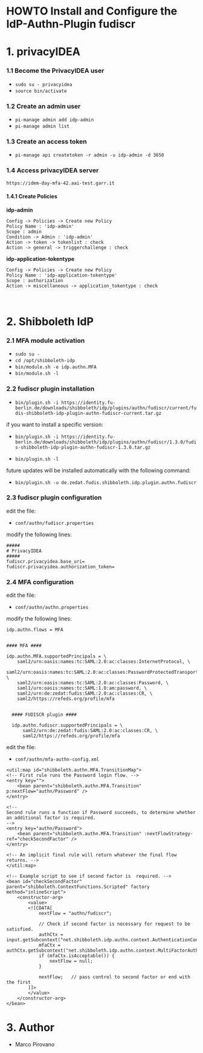 HOWTO Install and Configure the IdP-Authn-Plugin fudiscr
========================================================

# 1. privacyIDEA

### 1.1 Become the PrivacyIDEA user

* ``sudo su - privacyidea``
* ``source bin/activate``

### 1.2 Create an admin user

* ``pi-manage admin add idp-admin``
* ``pi-manage admin list``

### 1.3 Create an access token

* ``pi-manage api createtoken -r admin -u idp-admin -d 3650``

### 1.4 Access privacyIDEA server

  ``https://idem-day-mfa-42.aai-test.garr.it``

#### 1.4.1 Create Policies

**idp-admin**

    Config -> Policies -> Create new Policy
    Policy Name : 'idp-admin'
    Scope : admin
    Condition -> Admin : 'idp-admin'
    Action -> token -> tokenlist : check
    Action -> general -> triggerchallenge : check

**idp-application-tokentype**

    Config -> Policies -> Create new Policy
    Policy Name : 'idp-application-tokentype'
    Scope : authorization
    Action -> miscellaneous -> application_tokentype : check

<br>

# 2. Shibboleth IdP

### 2.1 MFA module activation

* ``sudo su -``
* ``cd /opt/shibboleth-idp``
* ``bin/module.sh -e idp.authn.MFA``
* ``bin/module.sh -l``

### 2.2 fudiscr plugin installation

* ``bin/plugin.sh -i https://identity.fu-berlin.de/downloads/shibboleth/idp/plugins/authn/fudiscr/current/fudis-shibboleth-idp-plugin-authn-fudiscr-current.tar.gz``

 if you want to install a specific version:

* ``bin/plugin.sh -i https://identity.fu-berlin.de/downloads/shibboleth/idp/plugins/authn/fudiscr/1.3.0/fudis-shibboleth-idp-plugin-authn-fudiscr-1.3.0.tar.gz``

* ``bin/plugin.sh -l``

 future updates will be installed automatically with the following command:

* ``bin/plugin.sh -u de.zedat.fudis.shibboleth.idp.plugin.authn.fudiscr``

### 2.3 fudiscr plugin configuration

edit the file:

* ``conf/authn/fudiscr.properties``

modify the following lines:

    #####
    # PrivacyIDEA
    #####
    fudiscr.privacyidea.base_uri=
    fudiscr.privacyidea.authorization_token=


### 2.4 MFA configuration

edit the file:

* ``conf/authn/authn.properties``

modify the following lines:

    idp.authn.flows = MFA
    
   
    #### MFA ####
    
    idp.authn.MFA.supportedPrincipals = \
        saml2/urn:oasis:names:tc:SAML:2.0:ac:classes:InternetProtocol, \
        saml2/urn:oasis:names:tc:SAML:2.0:ac:classes:PasswordProtectedTransport, \
        saml2/urn:oasis:names:tc:SAML:2.0:ac:classes:Password, \
        saml1/urn:oasis:names:tc:SAML:1.0:am:password, \
        saml2/urn:de:zedat:fudis:SAML:2.0:ac:classes:CR, \
        saml2/https://refeds.org/profile/mfa


      #### FUDISCR plugin ####

      idp.authn.fudiscr.supportedPrincipals = \
          saml2/urn:de:zedat:fudis:SAML:2.0:ac:classes:CR, \
          saml2/https://refeds.org/profile/mfa


edit the file:

* ``conf/authn/mfa-authn-config.xml``

``` 
<util:map id="shibboleth.authn.MFA.TransitionMap">
<!-- First rule runs the Password login flow. -->
<entry key="">
    <bean parent="shibboleth.authn.MFA.Transition" p:nextFlow="authn/Password" />
</entry>

<!--
Second rule runs a function if Password succeeds, to determine whether an additional factor is required.
-->
<entry key="authn/Password">
    <bean parent="shibboleth.authn.MFA.Transition" :nextFlowStrategy-ref="checkSecondFactor" />
</entry>

<!-- An implicit final rule will return whatever the final flow returns. --> 
</util:map>

<!-- Example script to see if second factor is  required. -->
<bean id="checkSecondFactor"  parent="shibboleth.ContextFunctions.Scripted" factory method="inlineScript">
    <constructor-arg>
        <value>
        <![CDATA[
            nextFlow = "authn/fudiscr";
 
            // Check if second factor is necessary for request to be satisfied.
            authCtx = input.getSubcontext("net.shibboleth.idp.authn.context.AuthenticationContext");
            mfaCtx = authCtx.getSubcontext("net.shibboleth.idp.authn.context.MultiFactorAuthenticationContext");
            if (mfaCtx.isAcceptable()) {
                nextFlow = null;
            }
 
            nextFlow;   // pass control to second factor or end with the first
        ]]>
        </value>
    </constructor-arg>
</bean>
```

# 3. Author

* Marco Pirovano
